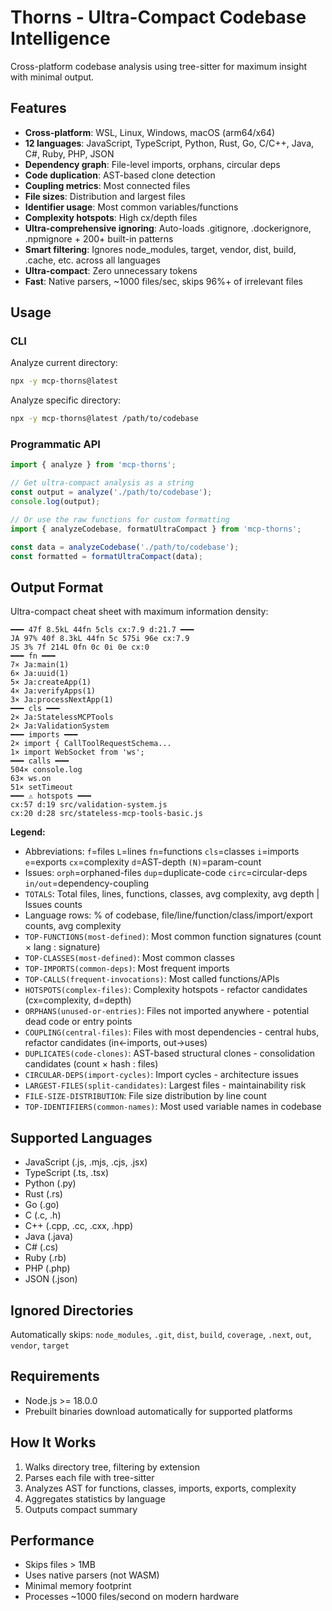 # Thorns - Ultra-Compact Codebase Intelligence

Cross-platform codebase analysis using tree-sitter for maximum insight with minimal output.

## Features

- **Cross-platform**: WSL, Linux, Windows, macOS (arm64/x64)
- **12 languages**: JavaScript, TypeScript, Python, Rust, Go, C/C++, Java, C#, Ruby, PHP, JSON
- **Dependency graph**: File-level imports, orphans, circular deps
- **Code duplication**: AST-based clone detection
- **Coupling metrics**: Most connected files
- **File sizes**: Distribution and largest files
- **Identifier usage**: Most common variables/functions
- **Complexity hotspots**: High cx/depth files
- **Ultra-comprehensive ignoring**: Auto-loads .gitignore, .dockerignore, .npmignore + 200+ built-in patterns
- **Smart filtering**: Ignores node_modules, target, vendor, dist, build, .cache, etc. across all languages
- **Ultra-compact**: Zero unnecessary tokens
- **Fast**: Native parsers, ~1000 files/sec, skips 96%+ of irrelevant files

## Usage

### CLI

Analyze current directory:
```bash
npx -y mcp-thorns@latest
```

Analyze specific directory:
```bash
npx -y mcp-thorns@latest /path/to/codebase
```

### Programmatic API

```javascript
import { analyze } from 'mcp-thorns';

// Get ultra-compact analysis as a string
const output = analyze('./path/to/codebase');
console.log(output);

// Or use the raw functions for custom formatting
import { analyzeCodebase, formatUltraCompact } from 'mcp-thorns';

const data = analyzeCodebase('./path/to/codebase');
const formatted = formatUltraCompact(data);
```

## Output Format

Ultra-compact cheat sheet with maximum information density:

```
━━━ 47f 8.5kL 44fn 5cls cx:7.9 d:21.7 ━━━
JA 97% 40f 8.3kL 44fn 5c 575i 96e cx:7.9
JS 3% 7f 214L 0fn 0c 0i 0e cx:0
━━━ fn ━━━
7× Ja:main(1)
6× Ja:uuid(1)
5× Ja:createApp(1)
4× Ja:verifyApps(1)
3× Ja:processNextApp(1)
━━━ cls ━━━
2× Ja:StatelessMCPTools
2× Ja:ValidationSystem
━━━ imports ━━━
2× import { CallToolRequestSchema...
1× import WebSocket from 'ws';
━━━ calls ━━━
504× console.log
63× ws.on
51× setTimeout
━━━ ⚠ hotspots ━━━
cx:57 d:19 src/validation-system.js
cx:20 d:28 src/stateless-mcp-tools-basic.js
```

**Legend:**
- Abbreviations: `f`=files `L`=lines `fn`=functions `cls`=classes `i`=imports `e`=exports `cx`=complexity `d`=AST-depth `(N)`=param-count
- Issues: `orph`=orphaned-files `dup`=duplicate-code `circ`=circular-deps `in/out`=dependency-coupling
- `TOTALS`: Total files, lines, functions, classes, avg complexity, avg depth | Issues counts
- Language rows: % of codebase, file/line/function/class/import/export counts, avg complexity
- `TOP-FUNCTIONS(most-defined)`: Most common function signatures (count × lang : signature)
- `TOP-CLASSES(most-defined)`: Most common classes
- `TOP-IMPORTS(common-deps)`: Most frequent imports
- `TOP-CALLS(frequent-invocations)`: Most called functions/APIs
- `HOTSPOTS(complex-files)`: Complexity hotspots - refactor candidates (cx=complexity, d=depth)
- `ORPHANS(unused-or-entries)`: Files not imported anywhere - potential dead code or entry points
- `COUPLING(central-files)`: Files with most dependencies - central hubs, refactor candidates (in←imports, out→uses)
- `DUPLICATES(code-clones)`: AST-based structural clones - consolidation candidates (count × hash : files)
- `CIRCULAR-DEPS(import-cycles)`: Import cycles - architecture issues
- `LARGEST-FILES(split-candidates)`: Largest files - maintainability risk
- `FILE-SIZE-DISTRIBUTION`: File size distribution by line count
- `TOP-IDENTIFIERS(common-names)`: Most used variable names in codebase

## Supported Languages

- JavaScript (.js, .mjs, .cjs, .jsx)
- TypeScript (.ts, .tsx)
- Python (.py)
- Rust (.rs)
- Go (.go)
- C (.c, .h)
- C++ (.cpp, .cc, .cxx, .hpp)
- Java (.java)
- C# (.cs)
- Ruby (.rb)
- PHP (.php)
- JSON (.json)

## Ignored Directories

Automatically skips: `node_modules`, `.git`, `dist`, `build`, `coverage`, `.next`, `out`, `vendor`, `target`

## Requirements

- Node.js >= 18.0.0
- Prebuilt binaries download automatically for supported platforms

## How It Works

1. Walks directory tree, filtering by extension
2. Parses each file with tree-sitter
3. Analyzes AST for functions, classes, imports, exports, complexity
4. Aggregates statistics by language
5. Outputs compact summary

## Performance

- Skips files > 1MB
- Uses native parsers (not WASM)
- Minimal memory footprint
- Processes ~1000 files/second on modern hardware
